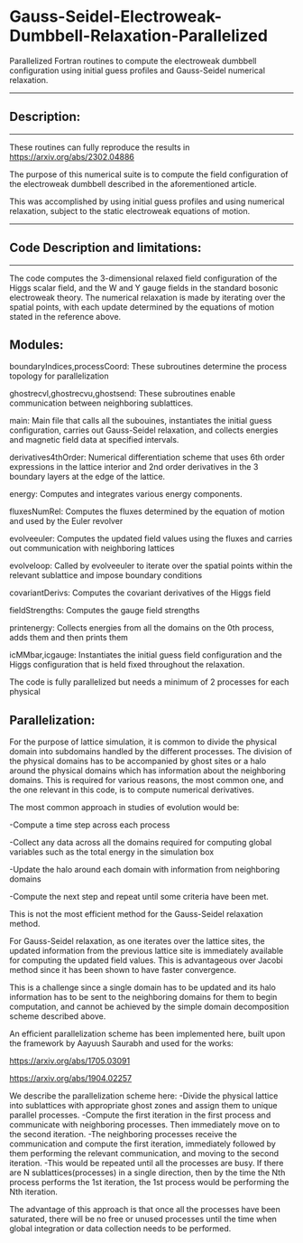 # Gauss-Seidel-Electroweak-Dumbbell-Relaxation-Parallelized
Parallelized Fortran routines to compute the electroweak dumbbell configuration using initial guess profiles and Gauss-Seidel numerical relaxation.

-----------------------------------------------------------------------------------------------------------------------------------------------------

Description:
---------------------------------
-----------------------------------------------------------------------------------------------------------------------------------------------------

These routines can fully reproduce the results in https://arxiv.org/abs/2302.04886

The purpose of this numerical suite is to compute the field configuration of the electroweak dumbbell described in the aforementioned article. 

This was accomplished by using initial guess profiles and using numerical relaxation, subject to the static electroweak equations of motion.

-----------------------------------------------------------------------------------------------------------------------------------------------------

Code Description and limitations:
---------------------------------
-----------------------------------------------------------------------------------------------------------------------------------------------------

The code computes the 3-dimensional relaxed field configuration of the Higgs scalar field, and the W and Y gauge fields in the standard bosonic electroweak 
theory. The numerical relaxation is made by iterating over the spatial points, with each update determined by the equations of motion stated in the reference above.

Modules:
-------

boundaryIndices,processCoord: These subroutines determine the process topology for parallelization

ghostrecvl,ghostrecvu,ghostsend: These subroutines enable communication between neighboring sublattices.

main: Main file that calls all the subouines, instantiates the initial guess configuration, carries out Gauss-Seidel relaxation, and collects energies and magnetic field data at specified intervals.

derivatives4thOrder: Numerical differentiation scheme that uses 6th order expressions in the lattice interior and 2nd order derivatives in the 3 boundary layers at the edge of the lattice.

energy: Computes and integrates various energy components.

fluxesNumRel: Computes the fluxes determined by the equation of motion and used by the Euler revolver

evolveeuler: Computes the updated field values using the fluxes and carries out communication with neighboring lattices

evolveloop: Called by evolveeuler to iterate over the spatial points within the relevant sublattice and impose boundary conditions

covariantDerivs: Computes the covariant derivatives of the Higgs field

fieldStrengths: Computes the gauge field strengths

printenergy: Collects energies from all the domains on the 0th process, adds them and then prints them

icMMbar,icgauge: Instantiates the initial guess field configuration and the Higgs configuration that is held fixed throughout the relaxation.

The code is fully parallelized but needs a minimum of 2 processes for each physical 

Parallelization:
----------------
For the purpose of lattice simulation, it is common to divide the physical domain into subdomains handled by the different processes.
The division of the physical domains has to be accompanied by ghost sites or a halo around the physical domains which has information about the neighboring 
domains. This is required for various reasons, the most common one, and the one relevant in this code, is to compute numerical derivatives.

The most common approach in studies of evolution would be:

-Compute a time step across each process

-Collect any data across all the domains required for computing global variables such as the total energy in the simulation box

-Update the halo around each domain with information from neighboring domains

-Compute the next step and repeat until some criteria have been met.

This is not the most efficient method for the Gauss-Seidel relaxation method.

For Gauss-Seidel relaxation, as one iterates over the lattice sites, the updated information from the previous lattice site is immediately available
for computing the updated field values. This is advantageous over Jacobi method since it has been shown to have faster convergence.

This is a challenge since a single domain has to be updated and its halo information has to be sent to the neighboring domains for them to begin computation,
and cannot be achieved by the simple domain decomposition scheme described above.

An efficient parallelization scheme has been implemented here, built upon the framework by Aayuush Saurabh and used for the works:

https://arxiv.org/abs/1705.03091

https://arxiv.org/abs/1904.02257

We describe the parallelization scheme here:
-Divide the physical lattice into sublattices with appropriate ghost zones and assign them to unique parallel processes.
-Compute the first iteration in the first process and communicate with neighboring processes. Then immediately move on to the second iteration.
-The neighboring processes receive the communication and compute the first iteration, immediately followed by them performing the relevant communication, and moving to the second iteration.
-This would be repeated until all the processes are busy. If there are N sublattices(processes) in a single direction, then by the time the Nth process performs the 1st iteration, the 1st process would be performing the Nth iteration.

The advantage of this approach is that once all the processes have been saturated, there will be no free or unused processes until the time when global integration or data collection needs to be performed.
